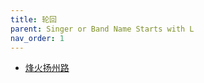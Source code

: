 ```yaml
---
title: 轮回
parent: Singer or Band Name Starts with L
nav_order: 1
---
```


- [烽火扬州路](/lyrics/Lun_Hui/fenghuoyangzhoulu)